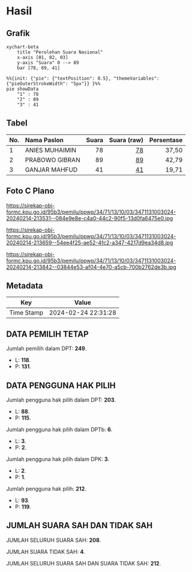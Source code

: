 # Hasil

## Grafik

```mermaid
xychart-beta
    title "Perolehan Suara Nasional"
    x-axis [01, 02, 03]
    y-axis "Suara" 0 --> 89
    bar [78, 89, 41]
```

```mermaid
%%{init: {"pie": {"textPosition": 0.5}, "themeVariables": {"pieOuterStrokeWidth": "5px"}} }%%
pie showData
    "1" : 78
    "2" : 89
    "3" : 41
```

## Tabel

| No. | Nama Paslon    | Suara | Suara (raw) | Persentase |
|:--- |:-------------- | -----:| -----------:| ----------:|
| 1   | ANIES MUHAIMIN | 78    | [78][p-1]   | 37,50      |
| 2   | PRABOWO GIBRAN | 89    | [89][p-2]   | 42,79      |
| 3   | GANJAR MAHFUD  | 41    | [41][p-3]   | 19,71      |


[p-1]: https://github.com/gigit-pemilu/pemilu-2024/blob/main/pilpres/hitung-suara/sub/34-di-yogyakarta/sub/71-kota-yogyakarta/sub/13-umbulharjo/sub/1003-tahunan/sub/024-tps/sub/paslon-1.txt
[p-2]: https://github.com/gigit-pemilu/pemilu-2024/blob/main/pilpres/hitung-suara/sub/34-di-yogyakarta/sub/71-kota-yogyakarta/sub/13-umbulharjo/sub/1003-tahunan/sub/024-tps/sub/paslon-2.txt
[p-3]: https://github.com/gigit-pemilu/pemilu-2024/blob/main/pilpres/hitung-suara/sub/34-di-yogyakarta/sub/71-kota-yogyakarta/sub/13-umbulharjo/sub/1003-tahunan/sub/024-tps/sub/paslon-3.txt

## Foto C Plano

https://sirekap-obj-formc.kpu.go.id/95b3/pemilu/ppwp/34/71/13/10/03/3471131003024-20240214-213531--084e9e8e-c4a0-44c2-90f5-13d0fa6475e0.jpg

https://sirekap-obj-formc.kpu.go.id/95b3/pemilu/ppwp/34/71/13/10/03/3471131003024-20240214-213659--54ee4f25-ae52-4fc2-a347-4217d9ea34d8.jpg

https://sirekap-obj-formc.kpu.go.id/95b3/pemilu/ppwp/34/71/13/10/03/3471131003024-20240214-213842--03844e53-af04-4e70-a5cb-700b2762de3b.jpg


## Metadata

| Key        | Value               |
| ---------- | ------------------- |
| Time Stamp | 2024-02-24 22:31:28 |


## DATA PEMILIH TETAP

Jumlah pemilih dalam DPT: **249**.
 * L: **118**.
 * P: **131**.

## DATA PENGGUNA HAK PILIH

Jumlah pengguna hak pilih dalam DPT: **203**.
 * L: **88**.
 * P: **115**.

Jumlah pengguna hak pilih dalam DPTb: **6**.
 * L: **3**.
 * P: **2**.

Jumlah pengguna hak pilih dalam DPK: **3**.
 * L: **2**.
 * P: **1**.

Jumlah pengguna hak pilih: **212**.
 * L: **93**.
 * P: **119**.

## JUMLAH SUARA SAH DAN TIDAK SAH

JUMLAH SELURUH SUARA SAH: **208**.

JUMLAH SUARA TIDAK SAH: **4**.

JUMLAH SELURUH SUARA SAH DAN SUARA TIDAK SAH: **212**.


